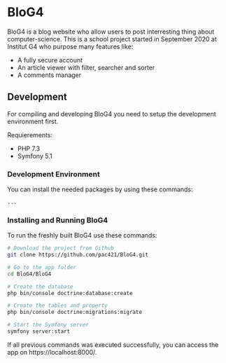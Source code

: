 BloG4
=======

BloG4 is a blog website who allow users to post interresting thing about computer-science. This is a school project started in September 2020 at Institut G4 who purpose many features like:
- A fully secure account
- An article viewer with filter, searcher and sorter
- A comments manager


Development
-----------

For compiling and developing BloG4 you need to setup the development
environment first.

Requierements:
* PHP 7.3
* Symfony 5.1


### Development Environment

You can install the needed packages by using these commands:

```sh
...
```


### Installing and Running BloG4

To run the freshly built BloG4 use these commands:

```sh
# Download the project from Github
git clone https://github.com/pac421/BloG4.git

# Go to the app folder
cd BloG4/BloG4

# Create the database
php bin/console doctrine:database:create

# Create the tables and property
php bin/console doctrine:migrations:migrate

# Start the Symfony server
symfony server:start
```

If all previous commands was executed successfully, you can access the app on https://localhost:8000/.
